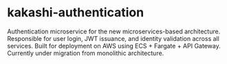 # kakashi-authentication
Authentication microservice for the new microservices-based architecture.   Responsible for user login, JWT issuance, and identity validation across all services.   Built for deployment on AWS using ECS + Fargate + API Gateway.   Currently under migration from monolithic architecture.
